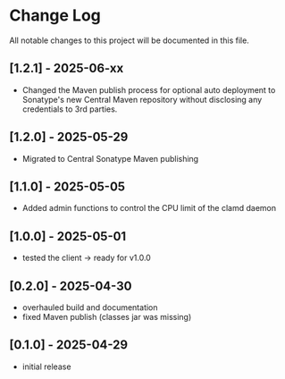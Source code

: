 # Change Log


All notable changes to this project will be documented in this file.



## [1.2.1] - 2025-06-xx

- Changed the Maven publish process for optional auto deployment to Sonatype's 
  new Central Maven repository without disclosing any credentials to 3rd parties.




## [1.2.0] - 2025-05-29

- Migrated to Central Sonatype Maven publishing



## [1.1.0] - 2025-05-05

- Added admin functions to control the CPU limit of the clamd daemon



## [1.0.0] - 2025-05-01

- tested the client -> ready for v1.0.0



## [0.2.0] - 2025-04-30

- overhauled build and documentation
- fixed Maven publish (classes jar was missing)



## [0.1.0] - 2025-04-29

- initial release
